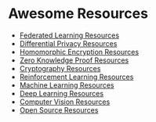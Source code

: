 # Awesome Resources

- [Federated Learning Resources](https://github.com/souravcipher/federated-learning-resources)
- [Differential Privacy Resources](https://github.com/souravcipher/differential-privacy-resources)
- [Homomorphic Encryption Resources](https://github.com/souravcipher/homomorphic-encryption-resources)
- [Zero Knowledge Proof Resources]()
- [Cryptography Resources](https://github.com/souravcipher/cryptography-resources)
- [Reinforcement Learning Resources]()
- [Machine Learning Resources](https://github.com/souravcipher/machine-learning-resources)
- [Deep Learning Resources](https://github.com/souravcipher/deep-learning-resources)
- [Computer Vision Resources](https://github.com/souravcipher/computer-vision-resources)
- [Open Source Resources](https://github.com/souravcipher/open-source-resources)
